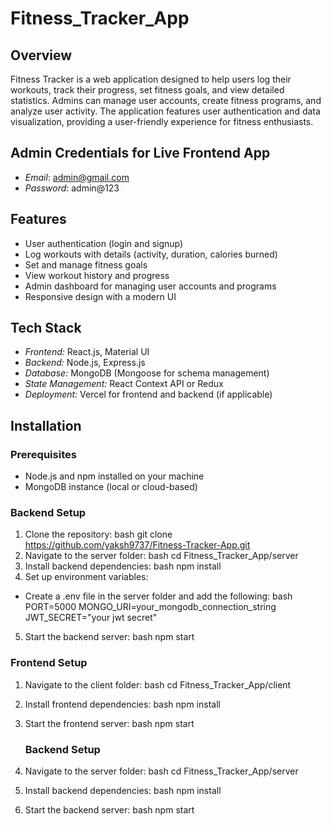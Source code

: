 # Fitness_Tracker_App

## Overview
Fitness Tracker is a web application designed to help users log their workouts, track their progress, set fitness goals, and view detailed statistics. Admins can manage user accounts, create fitness programs, and analyze user activity. The application features user authentication and data visualization, providing a user-friendly experience for fitness enthusiasts.


## Admin Credentials for Live Frontend App
- *Email*: admin@gmail.com
- *Password*: admin@123

## Features
- User authentication (login and signup)
- Log workouts with details (activity, duration, calories burned)
- Set and manage fitness goals
- View workout history and progress
- Admin dashboard for managing user accounts and programs
- Responsive design with a modern UI

## Tech Stack
- *Frontend:* React.js, Material UI
- *Backend:* Node.js, Express.js
- *Database:* MongoDB (Mongoose for schema management)
- *State Management:* React Context API or Redux
- *Deployment:* Vercel for frontend and backend (if applicable)

## Installation

### Prerequisites
- Node.js and npm installed on your machine
- MongoDB instance (local or cloud-based)


### Backend Setup
1. Clone the repository:
   bash
   git clone https://github.com/yaksh9737/Fitness-Tracker-App.git
2. Navigate to the server folder:
   bash
   cd Fitness_Tracker_App/server
3. Install backend dependencies:
   bash
   npm install
4. Set up environment variables:
- Create a .env file in the server folder and add the following:
   bash
   PORT=5000
   MONGO_URI=your_mongodb_connection_string
   JWT_SECRET="your jwt secret"
5. Start the backend server:
   bash
   npm start

### Frontend Setup
1. Navigate to the client folder:
   bash
   cd Fitness_Tracker_App/client
2. Install frontend dependencies:
   bash
   npm install
3. Start the frontend server:
   bash
   npm start

   ### Backend Setup
1. Navigate to the server folder:
   bash
   cd Fitness_Tracker_App/server
2. Install backend dependencies:
   bash
   npm install
3. Start the backend server:
   bash
   npm start
